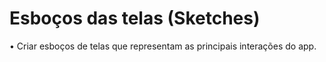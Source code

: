 # Esboços das telas (Sketches)
• Criar esboços de telas que representam as principais interações do app.
